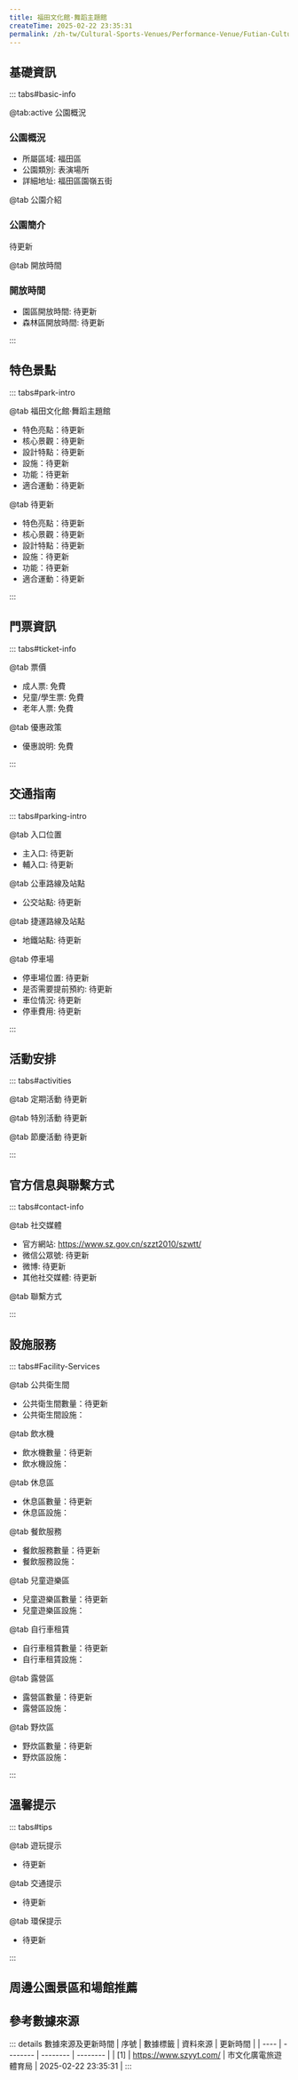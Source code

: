 ```yaml
---
title: 福田文化館·舞蹈主題館
createTime: 2025-02-22 23:35:31
permalink: /zh-tw/Cultural-Sports-Venues/Performance-Venue/Futian-Cultural-Center·Dance-Theme-Pavilion/
---
```



<script setup>
import ImageSwiper from '/.vuepress/theme/components/ImageSwiper.vue'
// 轮播图数据
const swiperItems = [
    {
                link: 'https://www.szyyt.com/vancheerfile/images/2024/12/20241206143332910.jpg',
                title: '福田文化館·舞蹈主題館',
                description: '待更新...',
                author: '市文化廣電旅遊體育局',
                date: '2025/02/23'
                },
  {
                link: 'https://www.szyyt.com/vancheerfile/images/2024/12/20241206143332910.jpg',
                title: '福田文化館·舞蹈主題館',
                description: '待更新...',
                author: '市文化廣電旅遊體育局',
                date: '2025/02/23'
                }
]
// 配置项
const swiperConfig = {
  height: 500,
  showInfo: true
}
</script>
<!-- 轮播图组件 -->
<ImageSwiper :items="swiperItems" :config="swiperConfig" />



## 基礎資訊

::: tabs#basic-info

@tab:active 公園概況
### 公園概況
- 所屬區域: 福田區
- 公園類別: 表演場所
- 詳細地址: 福田區園嶺五街

@tab 公園介紹
### 公園簡介
待更新

@tab 開放時間
### 開放時間
- 園區開放時間: 待更新
- 森林區開放時間: 待更新

:::

## 特色景點

::: tabs#park-intro

@tab 福田文化館·舞蹈主題館
<ImageCard
image="https://www.szyyt.com/vancheerfile/images/2024/12/20241206143332910.jpg"
    title="福田文化館·舞蹈主題館"
    description="待更新"
    date=""
    author="市文化廣電旅遊體育局"
/>


- 特色亮點：待更新
- 核心景觀：待更新
- 設計特點：待更新
- 設施：待更新
- 功能：待更新
- 適合運動：待更新

@tab 待更新
<ImageCard
image="https://www.szyyt.com/vancheerfile/images/2024/12/20241206143332910.jpg"
    title="福田文化館·舞蹈主題館"
    description="待更新"
    date=""
    author="市文化廣電旅遊體育局"
/>


- 特色亮點：待更新
- 核心景觀：待更新
- 設計特點：待更新
- 設施：待更新
- 功能：待更新
- 適合運動：待更新

:::

## 門票資訊

::: tabs#ticket-info

@tab 票價
- 成人票: 免費
- 兒童/學生票: 免費
- 老年人票: 免費

@tab 優惠政策
- 優惠說明: 免費

:::

## 交通指南

::: tabs#parking-intro

@tab 入口位置
- 主入口: 待更新
- 輔入口: 待更新

@tab 公車路線及站點
- 公交站點: 待更新

@tab 捷運路線及站點
- 地鐵站點: 待更新

@tab 停車場
- 停車場位置: 待更新
- 是否需要提前預約: 待更新
- 車位情況: 待更新
- 停車費用: 待更新

:::

## 活動安排

::: tabs#activities

@tab 定期活動
待更新

@tab 特別活動
待更新

@tab 節慶活動
待更新

:::

## 官方信息與聯繫方式

::: tabs#contact-info

@tab 社交媒體
- 官方網站: https://www.sz.gov.cn/szzt2010/szwtt/
- 微信公眾號: 待更新
- 微博: 待更新
- 其他社交媒體: 待更新

@tab 聯繫方式

:::

## 設施服務

::: tabs#Facility-Services

@tab 公共衛生間
- 公共衛生間數量：待更新
- 公共衛生間設施：

@tab 飲水機
- 飲水機數量：待更新
- 飲水機設施：

@tab 休息區
- 休息區數量：待更新
- 休息區設施：

@tab 餐飲服務
- 餐飲服務數量：待更新
- 餐飲服務設施：

@tab 兒童遊樂區
- 兒童遊樂區數量：待更新
- 兒童遊樂區設施：

@tab 自行車租賃
- 自行車租賃數量：待更新
- 自行車租賃設施：

@tab 露營區
- 露營區數量：待更新
- 露營區設施：

@tab 野炊區
- 野炊區數量：待更新
- 野炊區設施：

:::

## 溫馨提示

::: tabs#tips

@tab 遊玩提示
- 待更新

@tab 交通提示
- 待更新

@tab 環保提示
- 待更新

:::

## 周邊公園景區和場館推薦

<CardGrid>
  <ImageCard
        image="https://www.sz.gov.cn/img/4/4224/4224435/11485498.png"
        title="福田文化館·石廈戲劇主題館"
        description="福田文體中心·戲劇主題館建築面積約7997平方米,該館設有24小時自習室、展廳、休閒吧、排練室、沙⻰區、文化義工驛站以及可容納約600人的劇場等設施,常年開展藝術沙⻰、多維戲劇、週末戲劇匯等常規系列活動。該館以戲劇為主題,通過和孟京輝福田戲劇工作室、濮存昕福田兒童戲劇發展工作室等戲劇創作演出單位合作,以首批'中國兒童⻘少年戲劇藝術普及推廣中心」落腳福田為契機,積極推動原創戲劇、本土戲劇、⻘少年戲劇藝術普及推廣中心」落腳福田為契機,積極推動原創戲劇、本土戲劇、⻘少年戲劇藝術普及推廣中心」落腳福田為契機,積極推動原創戲劇、本土戲劇、⻘少年戲劇藝術普及推廣中心」落腳福田為契機,積極推動原創戲劇、本土戲劇、⻘少年戲劇藝術普及推廣中心」落腳福田為契機,積極推動原創戲劇、本土戲劇、⻘少年戲劇發展,並透過舉辦高地戲劇年展、福田兒童教育。"
        href="/zh-tw/Cultural-Sports-Venues/Performance-Venue/Futian-Cultural-Center·Shixia-Drama-Theme-Pavilion/"
        author="待更新"
        date="2025/01/02"
      />
      <ImageCard
        image="https://www.sz.gov.cn/img/4/4224/4224435/11485498.png"
        title="福田文化館·石廈戲劇主題館"
        description="福田文體中心·戲劇主題館建築面積約7997平方米,該館設有24小時自習室、展廳、休閒吧、排練室、沙⻰區、文化義工驛站以及可容納約600人的劇場等設施,常年開展藝術沙⻰、多維戲劇、週末戲劇匯等常規系列活動。該館以戲劇為主題,通過和孟京輝福田戲劇工作室、濮存昕福田兒童戲劇發展工作室等戲劇創作演出單位合作,以首批'中國兒童⻘少年戲劇藝術普及推廣中心」落腳福田為契機,積極推動原創戲劇、本土戲劇、⻘少年戲劇藝術普及推廣中心」落腳福田為契機,積極推動原創戲劇、本土戲劇、⻘少年戲劇藝術普及推廣中心」落腳福田為契機,積極推動原創戲劇、本土戲劇、⻘少年戲劇藝術普及推廣中心」落腳福田為契機,積極推動原創戲劇、本土戲劇、⻘少年戲劇藝術普及推廣中心」落腳福田為契機,積極推動原創戲劇、本土戲劇、⻘少年戲劇發展,並透過舉辦高地戲劇年展、福田兒童教育。"
        href="/zh-tw/Cultural-Sports-Venues/Performance-Venue/Futian-Cultural-Center·Shixia-Drama-Theme-Pavilion/"
        author="待更新"
        date="2025/01/02"
      />
    </CardGrid>


## 參考數據來源

::: details 數據來源及更新時間
| 序號 | 數據標籤 | 資料來源 | 更新時間 |
| ---- | -------- | -------- | -------- |
| [1] | https://www.szyyt.com/ | 市文化廣電旅遊體育局 | 2025-02-22 23:35:31 |
:::

